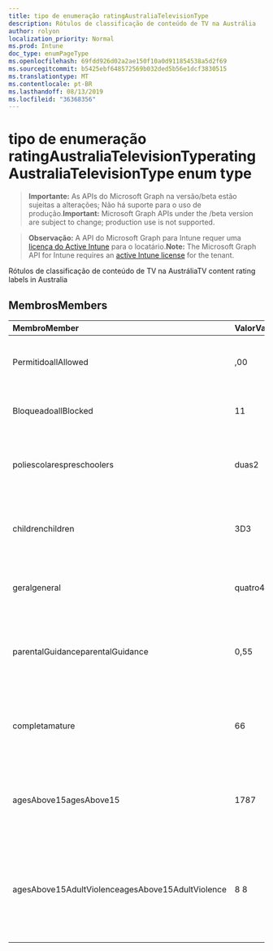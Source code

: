 ```yaml
---
title: tipo de enumeração ratingAustraliaTelevisionType
description: Rótulos de classificação de conteúdo de TV na Austrália
author: rolyon
localization_priority: Normal
ms.prod: Intune
doc_type: enumPageType
ms.openlocfilehash: 69fdd926d02a2ae150f10a0d911854538a5d2f69
ms.sourcegitcommit: b5425ebf648572569b032ded5b56e1dcf3830515
ms.translationtype: MT
ms.contentlocale: pt-BR
ms.lasthandoff: 08/13/2019
ms.locfileid: "36368356"
---
```

# <a name="ratingaustraliatelevisiontype-enum-type"></a><span data-ttu-id="86543-103">tipo de enumeração ratingAustraliaTelevisionType</span><span class="sxs-lookup"><span data-stu-id="86543-103">ratingAustraliaTelevisionType enum type</span></span>

> <span data-ttu-id="86543-104">**Importante:** As APIs do Microsoft Graph na versão/beta estão sujeitas a alterações; Não há suporte para o uso de produção.</span><span class="sxs-lookup"><span data-stu-id="86543-104">**Important:** Microsoft Graph APIs under the /beta version are subject to change; production use is not supported.</span></span>

> <span data-ttu-id="86543-105">**Observação:** A API do Microsoft Graph para Intune requer uma [licença do Active Intune](https://go.microsoft.com/fwlink/?linkid=839381) para o locatário.</span><span class="sxs-lookup"><span data-stu-id="86543-105">**Note:** The Microsoft Graph API for Intune requires an [active Intune license](https://go.microsoft.com/fwlink/?linkid=839381) for the tenant.</span></span>

<span data-ttu-id="86543-106">Rótulos de classificação de conteúdo de TV na Austrália</span><span class="sxs-lookup"><span data-stu-id="86543-106">TV content rating labels in Australia</span></span>

## <a name="members"></a><span data-ttu-id="86543-107">Membros</span><span class="sxs-lookup"><span data-stu-id="86543-107">Members</span></span>
|<span data-ttu-id="86543-108">Membro</span><span class="sxs-lookup"><span data-stu-id="86543-108">Member</span></span>|<span data-ttu-id="86543-109">Valor</span><span class="sxs-lookup"><span data-stu-id="86543-109">Value</span></span>|<span data-ttu-id="86543-110">Descrição</span><span class="sxs-lookup"><span data-stu-id="86543-110">Description</span></span>|
|:---|:---|:---|
|<span data-ttu-id="86543-111">Permitido</span><span class="sxs-lookup"><span data-stu-id="86543-111">allAllowed</span></span>|<span data-ttu-id="86543-112">,0</span><span class="sxs-lookup"><span data-stu-id="86543-112">0</span></span>|<span data-ttu-id="86543-113">Valor padrão, permitir todos os programas de TV</span><span class="sxs-lookup"><span data-stu-id="86543-113">Default value, allow all TV shows content</span></span>|
|<span data-ttu-id="86543-114">Bloqueado</span><span class="sxs-lookup"><span data-stu-id="86543-114">allBlocked</span></span>|<span data-ttu-id="86543-115">1</span><span class="sxs-lookup"><span data-stu-id="86543-115">1</span></span>|<span data-ttu-id="86543-116">Não permitir que qualquer TV mostre conteúdo</span><span class="sxs-lookup"><span data-stu-id="86543-116">Do not allow any TV shows content</span></span>|
|<span data-ttu-id="86543-117">poliescolares</span><span class="sxs-lookup"><span data-stu-id="86543-117">preschoolers</span></span>|<span data-ttu-id="86543-118">duas</span><span class="sxs-lookup"><span data-stu-id="86543-118">2</span></span>|<span data-ttu-id="86543-119">A classificação P destina-se a preaulas</span><span class="sxs-lookup"><span data-stu-id="86543-119">The P classification is intended for preschoolers</span></span>|
|<span data-ttu-id="86543-120">children</span><span class="sxs-lookup"><span data-stu-id="86543-120">children</span></span>|<span data-ttu-id="86543-121">3D</span><span class="sxs-lookup"><span data-stu-id="86543-121">3</span></span>|<span data-ttu-id="86543-122">A classificação de C destina-se a crianças com menos de 14</span><span class="sxs-lookup"><span data-stu-id="86543-122">The C classification is intended for children under 14</span></span>|
|<span data-ttu-id="86543-123">geral</span><span class="sxs-lookup"><span data-stu-id="86543-123">general</span></span>|<span data-ttu-id="86543-124">quatro</span><span class="sxs-lookup"><span data-stu-id="86543-124">4</span></span>|<span data-ttu-id="86543-125">A classificação G é adequada para todas as idades</span><span class="sxs-lookup"><span data-stu-id="86543-125">The G classification is suitable for all ages</span></span>|
|<span data-ttu-id="86543-126">parentalGuidance</span><span class="sxs-lookup"><span data-stu-id="86543-126">parentalGuidance</span></span>|<span data-ttu-id="86543-127">0,5</span><span class="sxs-lookup"><span data-stu-id="86543-127">5</span></span>|<span data-ttu-id="86543-128">A classificação PG é recomendada para visualizadores jovens</span><span class="sxs-lookup"><span data-stu-id="86543-128">The PG classification is recommended for young viewers</span></span>|
|<span data-ttu-id="86543-129">completa</span><span class="sxs-lookup"><span data-stu-id="86543-129">mature</span></span>|<span data-ttu-id="86543-130">6</span><span class="sxs-lookup"><span data-stu-id="86543-130">6</span></span>|<span data-ttu-id="86543-131">A classificação M é recomendada para visualizadores mais de 15</span><span class="sxs-lookup"><span data-stu-id="86543-131">The M classification is recommended for viewers over 15</span></span>|
|<span data-ttu-id="86543-132">agesAbove15</span><span class="sxs-lookup"><span data-stu-id="86543-132">agesAbove15</span></span>|<span data-ttu-id="86543-133">178</span><span class="sxs-lookup"><span data-stu-id="86543-133">7</span></span>|<span data-ttu-id="86543-134">A classificação MA15 + não é adequada para visualizadores abaixo de 15</span><span class="sxs-lookup"><span data-stu-id="86543-134">The MA15+ classification is not suitable for viewers under 15</span></span>|
|<span data-ttu-id="86543-135">agesAbove15AdultViolence</span><span class="sxs-lookup"><span data-stu-id="86543-135">agesAbove15AdultViolence</span></span>|<span data-ttu-id="86543-136">8 </span><span class="sxs-lookup"><span data-stu-id="86543-136">8</span></span>|<span data-ttu-id="86543-137">A classificação AV15 + não é adequada para visualizadores sob 15, específico violência adulto</span><span class="sxs-lookup"><span data-stu-id="86543-137">The AV15+ classification is not suitable for viewers under 15, adult violence-specific</span></span>|



